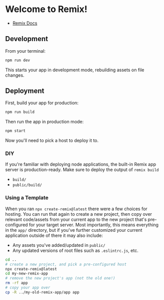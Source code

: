 # Welcome to Remix!
- [Remix Docs](https://remix.run/docs)
## Development
From your terminal:
```sh
npm run dev
```
This starts your app in development mode, rebuilding assets on file changes.
## Deployment
First, build your app for production:
```sh
npm run build
```
Then run the app in production mode:
```sh
npm start
```
Now you'll need to pick a host to deploy it to.
### DIY
If you're familiar with deploying node applications, the built-in Remix app server is production-ready.
Make sure to deploy the output of `remix build`
- `build/`
- `public/build/`
### Using a Template
When you ran `npx create-remix@latest` there were a few choices for hosting. You can run that again to create a new project, then copy over relevant code/assets from your current app to the new project that's pre-configured for your target server.
Most importantly, this means everything in the `app/` directory, but if you've further customized your current application outside of there it may also include:
- Any assets you've added/updated in `public/`
- Any updated versions of root files such as `.eslintrc.js`, etc.
```sh
cd ..
# create a new project, and pick a pre-configured host
npx create-remix@latest
cd my-new-remix-app
# remove the new project's app (not the old one!)
rm -rf app
# copy your app over
cp -R ../my-old-remix-app/app app
```
